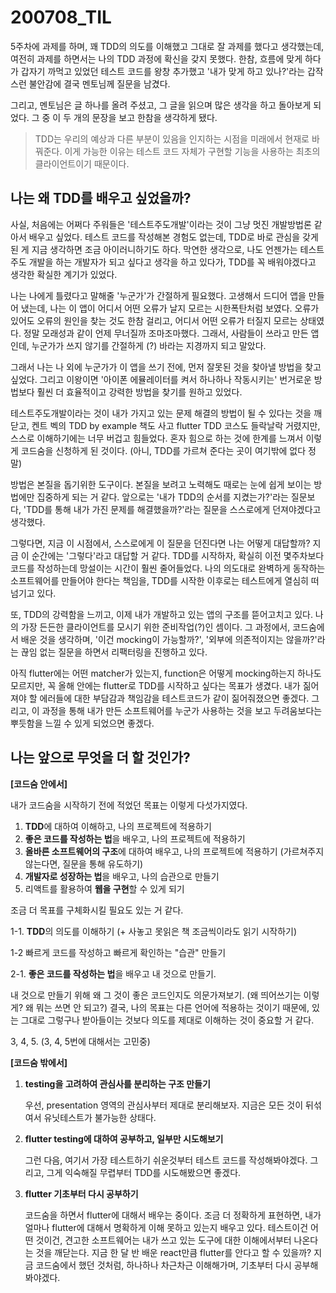 200708_TIL
===

5주차에 과제를 하며, 꽤 TDD의 의도를 이해했고 그대로 잘 과제를 했다고 생각했는데, 여전히 과제를 하면서는 나의 TDD 과정에 확신을 갖지 못했다. 한참, 흐름에 맞게 하다가 갑자기 까먹고 있었던 테스트 코드를 왕창 추가했고 '내가 맞게 하고 있나?'라는 갑작스런 불안감에 결국 멘토님께 질문을 남겼다.

그리고, 멘토님은 글 하나를 올려 주셨고, 그 글을 읽으며 많은 생각을 하고 돌아보게 되었다. 그 중 이 두 개의 문장을 보고 한참을 생각하게 됐다. 

> TDD는 우리의 예상과 다른 부분이 있음을 인지하는 시점을 미래에서 현재로 바꿔준다. 이게 가능한 이유는 테스트 코드 자체가 구현할 기능을 사용하는 최초의 클라이언트이기 때문이다.

나는 왜 TDD를 배우고 싶었을까?
---

사실, 처음에는 어쩌다 주워들은 '테스트주도개발'이라는 것이 그냥 멋진 개발방법론 같아서 배우고 싶었다. 테스트 코드를 작성해본 경험도 없는데, TDD로 바로 관심을 갖게 된 게 지금 생각하면 조금 아이러니하기도 하다. 막연한 생각으로, 나도 언젠가는 테스트 주도 개발을 하는 개발자가 되고 싶다고 생각을 하고 있다가, TDD를 꼭 배워야겠다고 생각한 확실한 계기가 있었다.

나는 나에게 틀렸다고 말해줄 '누군가'가 간절하게 필요했다. 고생해서 드디어 앱을 만들어 냈는데, 나는 이 앱이 어디서 어떤 오류가 날지 모르는 시한폭탄처럼 보였다. 오류가 있어도 오류의 원인을 찾는 것도 한참 걸리고, 어디서 어떤 오류가 터질지 모르는 상태였다. 정말 모래성과 같이 언제 무너질까 조마조마했다. 그래서, 사람들이 쓰라고 만든 앱인데, 누군가가 쓰지 않기를 간절하게 (?) 바라는 지경까지 되고 말았다.

그래서 나는 나 외에 누군가가 이 앱을 쓰기 전에, 먼저 잘못된 것을 찾아낼 방법을 찾고 싶었다. 그리고 이왕이면 '아이폰 에뮬레이터를 켜서 하나하나 작동시키는' 번거로운 방법보다 훨씬 더 효율적이고 강력한 방법을 찾기를 원하고 있었다.

테스트주도개발이라는 것이 내가 가지고 있는 문제 해결의 방법이 될 수 있다는 것을 깨닫고, 켄트 벡의 TDD by example 책도 사고 flutter TDD 코스도 들락날락 거렸지만, 스스로 이해하기에는 너무 버겁고 힘들었다. 혼자 힘으로 하는 것에 한계를 느껴서 이렇게 코드숨을 신청하게 된 것이다. (아니, TDD를 가르쳐 준다는 곳이 여기밖에 없다 정말)

방법은 본질을 돕기위한 도구이다. 본질을 보려고 노력해도 때로는 눈에 쉽게 보이는 방법에만 집중하게 되는 거 같다. 앞으로는 '내가 TDD의 순서를 지켰는가?'라는 질문보다, 'TDD를 통해 내가 가진 문제를 해결했을까?'라는 질문을 스스로에게 던져야겠다고 생각했다. 

그렇다면, 지금 이 시점에서, 스스로에게 이 질문을 던진다면 나는 어떻게 대답할까? 지금 이 순간에는 '그렇다'라고 대답할 거 같다. TDD를 시작하자, 확실히 이전 몇주차보다 코드를 작성하는데 망설이는 시간이 훨씬 줄어들었다. 나의 의도대로 완벽하게 동작하는 소프트웨어를 만들어야 한다는 책임을, TDD를 시작한 이후로는 테스트에게 열심히 떠넘기고 있다.

또, TDD의 강력함을 느끼고, 이제 내가 개발하고 있는 앱의 구조를 뜯어고치고 있다. 나의 가장 든든한 클라이언트를 모시기 위한 준비작업(?)인 셈이다. 그 과정에서, 코드숨에서 배운 것을 생각하며, '이건 mocking이 가능할까?', '외부에 의존적이지는 않을까?'라는 끊임 없는 질문을 하면서 리팩터링을 진행하고 있다. 

아직 flutter에는 어떤 matcher가 있는지, function은 어떻게 mocking하는지 하나도 모르지만, 꼭 올해 안에는 flutter로 TDD를 시작하고 싶다는 목표가 생겼다. 내가 짊어져야 할 에러들에 대한 부담감과 책임감을 테스트코드가 같이 짊어줘졌으면 좋겠다. 그리고, 이 과정을 통해 내가 만든 소프트웨어를 누군가 사용하는 것을 보고 두려움보다는 뿌듯함을 느낄 수 있게 되었으면 좋겠다.

나는 앞으로 무엇을 더 할 것인가?
---
**[코드숨 안에서]**

내가 코드숨을 시작하기 전에 적었던 목표는 이렇게 다섯가지였다.

1. **TDD**에 대하여 이해하고, 나의 프로젝트에 적용하기
2. **좋은 코드를 작성하는 법**을 배우고, 나의 프로젝트에 적용하기
3. **올바른 소프트웨어의 구조**에 대하여 배우고, 나의 프로젝트에 적용하기 (가르쳐주지 않는다면, 질문을 통해 유도하기)
4. **개발자로 성장하는 법**을 배우고, 나의 습관으로 만들기
5. 리액트를 활용하여 **웹을 구현**할 수 있게 되기

조금 더 목표를 구체화시킬 필요도 있는 거 같다.

1-1. **TDD**의 의도를 이해하기 (+ 사놓고 못읽은 책 조금씩이라도 읽기 시작하기)

1-2 빠르게 코드를 작성하고 빠르게 확인하는 "습관" 만들기

2-1. **좋은 코드를 작성하는 법**을 배우고 내 것으로 만들기. 

내 것으로 만들기 위해 왜 그 것이 좋은 코드인지도 의문가져보기. (왜 띄어쓰기는 이렇게? 왜 뭐는 쓰면 안 되고?) 결국, 나의 목표는 다른 언어에 적용하는 것이기 때문에, 있는 그대로 그렇구나 받아들이는 것보다 의도를 제대로 이해하는 것이 중요할 거 같다.

3, 4, 5. (3, 4, 5번에 대해서는 고민중)

**[코드숨 밖에서]**

1. **testing을 고려하여 관심사를 분리하는 구조 만들기**

    우선, presentation 영역의 관심사부터 제대로 분리해보자. 지금은 모든 것이 뒤섞여서 유닛테스트가 불가능한 상태다. 

2. **flutter testing에 대하여 공부하고, 일부만 시도해보기**

    그런 다음, 여기서 가장 테스트하기 쉬운것부터 테스트 코드를 작성해봐야겠다. 그리고, 그게 익숙해질 무렵부터 TDD를 시도해봤으면 좋겠다.

3. **flutter 기초부터 다시 공부하기**
    
    코드숨을 하면서 flutter에 대해서 배우는 중이다. 조금 더 정확하게 표현하면, 내가 얼마나 flutter에 대해서 명확하게 이해 못하고 있는지 배우고 있다. 테스트이건 어떤 것이건, 견고한 소프트웨어는 내가 쓰고 있는 도구에 대한 이해에서부터 나온다는 것을 깨닫는다. 
    지금 한 달 반 배운 react만큼 flutter를 안다고 할 수 있을까? 지금 코드숨에서 했던 것처럼, 하나하나 차근차근 이해해가며, 기초부터 다시 공부해봐야겠다.